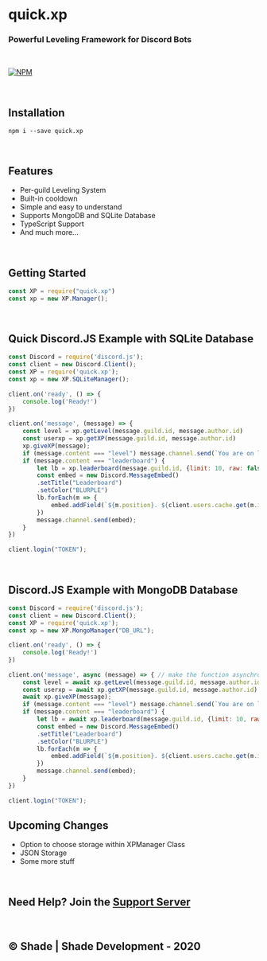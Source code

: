 # quick.xp

### Powerful Leveling Framework for Discord Bots

<br>

[![NPM](https://nodei.co/npm/quick.xp.png?downloads=true&downloadRank=true&stars=true)](https://nodei.co/npm/quick.xp/)

<br>

## Installation
```
npm i --save quick.xp
```
<br>

## Features
- Per-guild Leveling System
- Built-in cooldown
- Simple and easy to understand
- Supports MongoDB and SQLite Database
- TypeScript Support
- And much more...

<br>

## Getting Started
```js
const XP = require("quick.xp")
const xp = new XP.Manager();
```

<br>

## Quick Discord.JS Example with SQLite Database
```js
const Discord = require('discord.js');
const client = new Discord.Client();
const XP = require('quick.xp');
const xp = new XP.SQLiteManager();
 
client.on('ready', () => {
    console.log('Ready!')
})
 
client.on('message', (message) => {
    const level = xp.getLevel(message.guild.id, message.author.id)
    const userxp = xp.getXP(message.guild.id, message.author.id)
    xp.giveXP(message);
    if (message.content === "level") message.channel.send(`You are on level ${level} and have ${userxp} XP`)
    if (message.content === "leaderboard") {
        let lb = xp.leaderboard(message.guild.id, {limit: 10, raw: false});
        const embed = new Discord.MessageEmbed()
        .setTitle("Leaderboard")
        .setColor("BLURPLE")
        lb.forEach(m => {
            embed.addField(`${m.position}. ${client.users.cache.get(m.id).tag}`, `Level: ${xp.getLevel(message.guild.id, m.id)}\n XP: ${m.xp}`)
        })
        message.channel.send(embed);
    }
})
 
client.login("TOKEN");
```
<br>

## Discord.JS Example with MongoDB Database
```js
const Discord = require('discord.js');
const client = new Discord.Client();
const XP = require('quick.xp');
const xp = new XP.MongoManager("DB_URL");
 
client.on('ready', () => {
    console.log('Ready!')
})
 
client.on('message', async (message) => { // make the function asynchronous and add await
    const level = await xp.getLevel(message.guild.id, message.author.id)
    const userxp = await xp.getXP(message.guild.id, message.author.id)
    await xp.giveXP(message);
    if (message.content === "level") message.channel.send(`You are on level ${level} and have ${userxp} XP`)
    if (message.content === "leaderboard") {
        let lb = await xp.leaderboard(message.guild.id, {limit: 10, raw: false});
        const embed = new Discord.MessageEmbed()
        .setTitle("Leaderboard")
        .setColor("BLURPLE")
        lb.forEach(m => {
            embed.addField(`${m.position}. ${client.users.cache.get(m.id).tag}`, `Level: ${level}\n XP: ${m.xp}`)
        })
        message.channel.send(embed);
    }
})
 
client.login("TOKEN");
```

## Upcoming Changes
- Option to choose storage within XPManager Class
- JSON Storage
- Some more stuff
<br>

## Need Help? Join the [Support Server](https://discord.gg/mKyRmPB)
<br>

## © Shade | Shade Development - 2020

